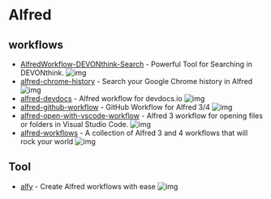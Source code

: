 # Alfred

## workflows

- [AlfredWorkflow-DEVONthink-Search](https://github.com/mpco/AlfredWorkflow-DEVONthink-Search) - Powerful Tool for Searching in DEVONthink. ![img](https://img.shields.io/github/stars/mpco/AlfredWorkflow-DEVONthink-Search)
- [alfred-chrome-history](https://github.com/tupton/alfred-chrome-history) - Search your Google Chrome history in Alfred ![img](https://img.shields.io/github/stars/tupton/alfred-chrome-history)
- [alfred-devdocs](https://github.com/yannickglt/alfred-devdocs) - Alfred workflow for devdocs.io ![img](https://img.shields.io/github/stars/yannickglt/alfred-devdocs)
- [alfred-github-workflow](https://github.com/gharlan/alfred-github-workflow) - GitHub Workflow for Alfred 3/4 ![img](https://img.shields.io/github/stars/gharlan/alfred-github-workflow)
- [alfred-open-with-vscode-workflow](https://github.com/alexchantastic/alfred-open-with-vscode-workflow) - Alfred 3 workflow for opening files or folders in Visual Studio Code. ![img](https://img.shields.io/github/stars/alexchantastic/alfred-open-with-vscode-workflow)
- [alfred-workflows](https://github.com/zenorocha/alfred-workflows) -  A collection of Alfred 3 and 4 workflows that will rock your world ![img](https://img.shields.io/github/stars/zenorocha/alfred-workflows)

## Tool

- [alfy](https://github.com/sindresorhus/alfy) - Create Alfred workflows with ease ![img](https://img.shields.io/github/stars/sindresorhus/alfy)